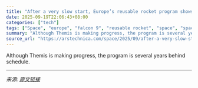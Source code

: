 ```yaml
---
title: "After a very slow start, Europe’s reusable rocket program shows signs of life"
date: 2025-09-19T22:06:43+08:00
categories: ["tech"]
tags: ["Space", "europe", "falcon 9", "reusable rocket", "space", "spacex", "Themis"]
summary: "Although Themis is making progress, the program is several years behind schedule."
source_url: "https://arstechnica.com/space/2025/09/after-a-very-slow-start-europes-reusable-rocket-program-shows-signs-of-life/"
---
```


Although Themis is making progress, the program is several years behind schedule.

---

*来源: [原文链接](https://arstechnica.com/space/2025/09/after-a-very-slow-start-europes-reusable-rocket-program-shows-signs-of-life/)*
